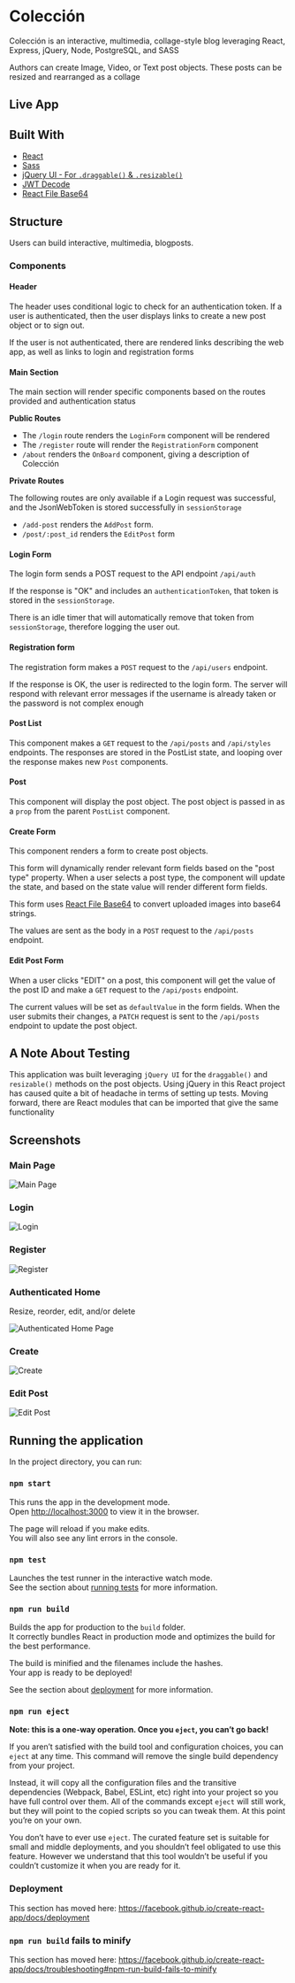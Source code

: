 # Colección

Colección is an interactive, multimedia, collage-style blog leveraging React, Express, jQuery, Node, PostgreSQL, and SASS

Authors can create Image, Video, or Text post objects. These posts can be resized and rearranged as a collage

## Live App

## Built With

* [React](https://facebook.github.io/create-react-app)
* [Sass](https://www.npmjs.com/package/node-sass?activeTab=versions)
* [jQuery UI - For `.draggable()` & `.resizable()`](https://jqueryui.com/draggable/)
* [JWT Decode](https://jwt.io/)
* [React File Base64](https://www.npmjs.com/package/react-file-base64)

## Structure

Users can build interactive, multimedia, blogposts.

### Components

#### Header

The header uses conditional logic to check for an authentication token. If a user is authenticated, then the user displays links to create a new post object or to sign out.

If the user is not authenticated, there are rendered links describing the web app, as well as links to login and registration forms

#### Main Section

The main section will render specific components based on the routes provided and authentication status

**Public Routes**

* The `/login` route renders the `LoginForm` component will be rendered
* The `/register` route will render the `RegistrationForm` component
* `/about` renders the `OnBoard` component, giving a description of Colección

**Private Routes**

The following routes are only available if a Login request was successful, and the JsonWebToken is stored successfully in `sessionStorage`

* `/add-post` renders the `AddPost` form.
* `/post/:post_id` renders the `EditPost` form

#### Login Form

The login form sends a POST request to the API endpoint `/api/auth`

If the response is "OK" and includes an `authenticationToken`, that token is stored in the `sessionStorage`.

There is an idle timer that will automatically remove that token from `sessionStorage`, therefore logging the user out.

#### Registration form

The registration form makes a `POST` request to the `/api/users` endpoint.

If the response is OK, the user is redirected to the login form. The server will respond with relevant error messages if the username is already taken or the password is not complex enough

#### Post List

This component makes a `GET` request to the `/api/posts` and `/api/styles` endpoints. The responses are stored in the PostList state, and looping over the response makes new `Post` components.

#### Post

This component will display the post object. The post object is passed in as a `prop` from the parent `PostList` component.

#### Create Form

This component renders a form to create post objects.

This form will dynamically render relevant form fields based on the "post type" property. When a user selects a post type, the component will update the state, and based on the state value will render different form fields.

This form uses [React File Base64](https://www.npmjs.com/package/react-file-base64) to convert uploaded images into base64 strings.

The values are sent as the body in a `POST` request to the `/api/posts` endpoint.

#### Edit Post Form

When a user clicks "EDIT" on a post, this component will get the value of the post ID and make a `GET` request to the `/api/posts` endpoint.

The current values will be set as `defaultValue` in the form fields. When the user submits their changes, a `PATCH` request is sent to the `/api/posts` endpoint to update the post object.


## A Note About Testing

This application was built leveraging `jQuery UI` for the `draggable()` and `resizable()` methods on the post objects. Using jQuery in this React project has caused quite a bit of headache in terms of setting up tests. Moving forward, there are React modules that can be imported that give the same functionality

## Screenshots

### Main Page

![Main Page](./screenshots/get-home.png)

### Login

![Login](./screenshots/login.png)

### Register

![Register](./screenshots/register.png)

### Authenticated Home

Resize, reorder, edit, and/or delete

![Authenticated Home Page](./screenshots/edit-reorder.png)

### Create

![Create](./screenshots/create.png)

### Edit Post

![Edit Post](./screenshots/edit-post.png)

## Running the application

In the project directory, you can run:

### `npm start`

This runs the app in the development mode.<br>
Open [http://localhost:3000](http://localhost:3000) to view it in the browser.

The page will reload if you make edits.<br>
You will also see any lint errors in the console.

### `npm test`

Launches the test runner in the interactive watch mode.<br>
See the section about [running tests](https://facebook.github.io/create-react-app/docs/running-tests) for more information.

### `npm run build`

Builds the app for production to the `build` folder.<br>
It correctly bundles React in production mode and optimizes the build for the best performance.

The build is minified and the filenames include the hashes.<br>
Your app is ready to be deployed!

See the section about [deployment](https://facebook.github.io/create-react-app/docs/deployment) for more information.

### `npm run eject`

**Note: this is a one-way operation. Once you `eject`, you can’t go back!**

If you aren’t satisfied with the build tool and configuration choices, you can `eject` at any time. This command will remove the single build dependency from your project.

Instead, it will copy all the configuration files and the transitive dependencies (Webpack, Babel, ESLint, etc) right into your project so you have full control over them. All of the commands except `eject` will still work, but they will point to the copied scripts so you can tweak them. At this point you’re on your own.

You don’t have to ever use `eject`. The curated feature set is suitable for small and middle deployments, and you shouldn’t feel obligated to use this feature. However we understand that this tool wouldn’t be useful if you couldn’t customize it when you are ready for it.


### Deployment

This section has moved here: https://facebook.github.io/create-react-app/docs/deployment

### `npm run build` fails to minify

This section has moved here: https://facebook.github.io/create-react-app/docs/troubleshooting#npm-run-build-fails-to-minify
